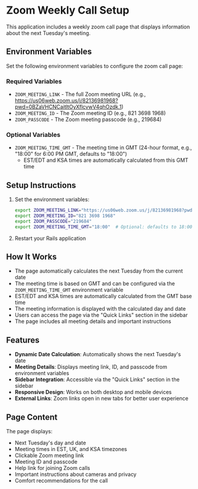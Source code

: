 # Zoom Weekly Call Setup

This application includes a weekly zoom call page that displays information about the next Tuesday's meeting.

## Environment Variables

Set the following environment variables to configure the zoom call page:

### Required Variables
- `ZOOM_MEETING_LINK` - The full Zoom meeting URL (e.g., https://us06web.zoom.us/j/82136981968?pwd=0BZaVHCNCaitltOyXflcvwV4qhOzdk.1)
- `ZOOM_MEETING_ID` - The Zoom meeting ID (e.g., 821 3698 1968)
- `ZOOM_PASSCODE` - The Zoom meeting passcode (e.g., 219684)

### Optional Variables
- `ZOOM_MEETING_TIME_GMT` - The meeting time in GMT (24-hour format, e.g., "18:00" for 6:00 PM GMT, defaults to "18:00")
  - EST/EDT and KSA times are automatically calculated from this GMT time

## Setup Instructions

1. Set the environment variables:
   ```bash
   export ZOOM_MEETING_LINK="https://us06web.zoom.us/j/82136981968?pwd=0BZaVHCNCaitltOyXflcvwV4qhOzdk.1"
   export ZOOM_MEETING_ID="821 3698 1968"
   export ZOOM_PASSCODE="219684"
   export ZOOM_MEETING_TIME_GMT="18:00"  # Optional: defaults to 18:00 (6:00 PM GMT)
   ```

2. Restart your Rails application

## How It Works

- The page automatically calculates the next Tuesday from the current date
- The meeting time is based on GMT and can be configured via the `ZOOM_MEETING_TIME_GMT` environment variable
- EST/EDT and KSA times are automatically calculated from the GMT base time
- The meeting information is displayed with the calculated day and date
- Users can access the page via the "Quick Links" section in the sidebar
- The page includes all meeting details and important instructions

## Features

- **Dynamic Date Calculation**: Automatically shows the next Tuesday's date
- **Meeting Details**: Displays meeting link, ID, and passcode from environment variables
- **Sidebar Integration**: Accessible via the "Quick Links" section in the sidebar
- **Responsive Design**: Works on both desktop and mobile devices
- **External Links**: Zoom links open in new tabs for better user experience

## Page Content

The page displays:
- Next Tuesday's day and date
- Meeting times in EST, UK, and KSA timezones
- Clickable Zoom meeting link
- Meeting ID and passcode
- Help link for joining Zoom calls
- Important instructions about cameras and privacy
- Comfort recommendations for the call
